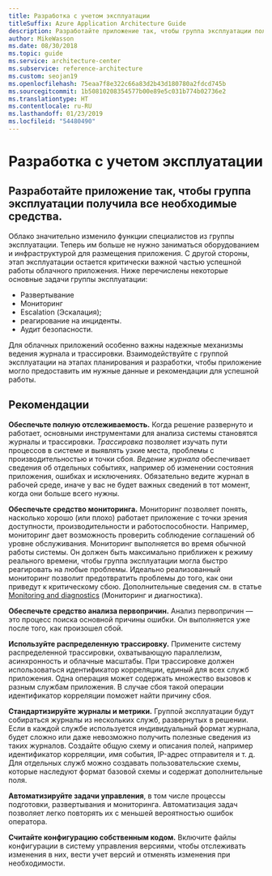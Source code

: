 ```yaml
---
title: Разработка с учетом эксплуатации
titleSuffix: Azure Application Architecture Guide
description: Разработайте приложение так, чтобы группа эксплуатации получила все необходимые средства.
author: MikeWasson
ms.date: 08/30/2018
ms.topic: guide
ms.service: architecture-center
ms.subservice: reference-architecture
ms.custom: seojan19
ms.openlocfilehash: 75eaa7f8e322c66a83d2b43d180780a2fdcd745b
ms.sourcegitcommit: 1b50810208354577b00e89e5c031b774b02736e2
ms.translationtype: HT
ms.contentlocale: ru-RU
ms.lasthandoff: 01/23/2019
ms.locfileid: "54480490"
---
```

# <a name="design-for-operations"></a>Разработка с учетом эксплуатации

## <a name="design-an-application-so-that-the-operations-team-has-the-tools-they-need"></a>Разработайте приложение так, чтобы группа эксплуатации получила все необходимые средства.

Облако значительно изменило функции специалистов из группы эксплуатации. Теперь им больше не нужно заниматься оборудованием и инфраструктурой для размещения приложения.  С другой стороны, этап эксплуатации остается критически важной частью успешной работы облачного приложения. Ниже перечислены некоторые основные задачи группы эксплуатации:

- Развертывание
- Мониторинг
- Escalation (Эскалация);
- реагирование на инциденты.
- Аудит безопасности.

Для облачных приложений особенно важны надежные механизмы ведения журнала и трассировки. Взаимодействуйте с группой эксплуатации на этапах планирования и разработки, чтобы приложение могло предоставить им нужные данные и рекомендации для успешной работы.  <!-- to do: Link to DevOps checklist -->

## <a name="recommendations"></a>Рекомендации

**Обеспечьте полную отслеживаемость.** Когда решение развернуто и работает, основными инструментами для анализа системы становятся журналы и трассировки. *Трассировка* позволяет изучать пути процессов в системе и выявлять узкие места, проблемы с производительностью и точки сбоя. *Ведение журнала* обеспечивает сведения об отдельных событиях, например об изменении состояния приложения, ошибках и исключениях. Обязательно ведите журнал в рабочей среде, иначе у вас не будет важных сведений в тот момент, когда они больше всего нужны.

**Обеспечьте средство мониторинга.** Мониторинг позволяет понять, насколько хорошо (или плохо) работает приложение с точки зрения доступности, производительности и работоспособности. Например, мониторинг дает возможность проверить соблюдение соглашений об уровне обслуживания. Мониторинг выполняется во время обычной работы системы. Он должен быть максимально приближен к режиму реального времени, чтобы группа эксплуатации могла быстро реагировать на любые проблемы. Идеально реализованный мониторинг позволит предотвратить проблемы до того, как они приведут к критическому сбою. Дополнительные сведения см. в статье [Monitoring and diagnostics][monitoring] (Мониторинг и диагностика).

**Обеспечьте средство анализа первопричин.** Анализ первопричин — это процесс поиска основной причины ошибки. Он выполняется уже после того, как произошел сбой.

**Используйте распределенную трассировку.** Примените систему распределенной трассировки, охватывающую параллелизм, асинхронность и облачные масштабы. При трассировке должен использоваться идентификатор корреляции, единый для всех служб приложения. Одна операция может содержать множество вызовов к разным службам приложения. В случае сбоя такой операции идентификатор корреляции поможет найти причину сбоя.

**Стандартизируйте журналы и метрики.** Группой эксплуатации будут собираться журналы из нескольких служб, развернутых в решении. Если в каждой службе используется индивидуальный формат журнала, будет сложно или даже невозможно получить полезные сведения из таких журналов. Создайте общую схему и описания полей, например идентификатор корреляции, имя события, IP-адрес отправителя и т. д. Для отдельных служб можно создавать пользовательские схемы, которые наследуют формат базовой схемы и содержат дополнительные поля.

**Автоматизируйте задачи управления**, в том числе процессы подготовки, развертывания и мониторинга. Автоматизация задач позволяет легко повторять их с меньшей вероятностью ошибок оператора.

**Считайте конфигурацию собственным кодом.** Включите файлы конфигурации в систему управления версиями, чтобы отслеживать изменения в них, вести учет версий и отменять изменения при необходимости.

<!-- links -->

[monitoring]: ../../best-practices/monitoring.md
